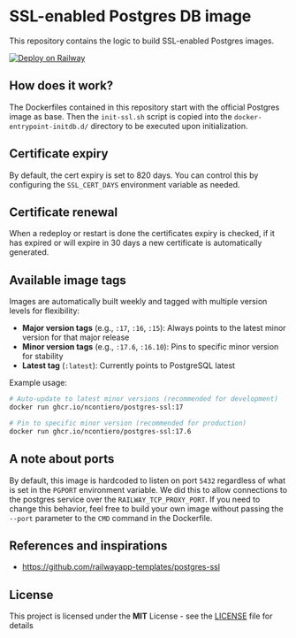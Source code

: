 # SSL-enabled Postgres DB image

This repository contains the logic to build SSL-enabled Postgres images.

[![Deploy on Railway](https://railway.app/button.svg)](https://railway.app/template/postgres)

## How does it work?

The Dockerfiles contained in this repository start with the official Postgres
image as base. Then the `init-ssl.sh` script is copied into the
`docker-entrypoint-initdb.d/` directory to be executed upon initialization.

## Certificate expiry

By default, the cert expiry is set to 820 days. You can control this by
configuring the `SSL_CERT_DAYS` environment variable as needed.

## Certificate renewal

When a redeploy or restart is done the certificates expiry is checked, if it has
expired or will expire in 30 days a new certificate is automatically generated.

## Available image tags

Images are automatically built weekly and tagged with multiple version levels
for flexibility:

- **Major version tags** (e.g., `:17`, `:16`, `:15`): Always points to the
  latest minor version for that major release
- **Minor version tags** (e.g., `:17.6`, `:16.10`): Pins to specific minor
  version for stability
- **Latest tag** (`:latest`): Currently points to PostgreSQL latest

Example usage:

```bash
# Auto-update to latest minor versions (recommended for development)
docker run ghcr.io/ncontiero/postgres-ssl:17

# Pin to specific minor version (recommended for production)
docker run ghcr.io/ncontiero/postgres-ssl:17.6
```

## A note about ports

By default, this image is hardcoded to listen on port `5432` regardless of what
is set in the `PGPORT` environment variable. We did this to allow connections
to the postgres service over the `RAILWAY_TCP_PROXY_PORT`. If you need to
change this behavior, feel free to build your own image without passing the
`--port` parameter to the `CMD` command in the Dockerfile.

## References and inspirations

- <https://github.com/railwayapp-templates/postgres-ssl>

## License

This project is licensed under the **MIT** License - see the [LICENSE](./LICENSE) file for details
